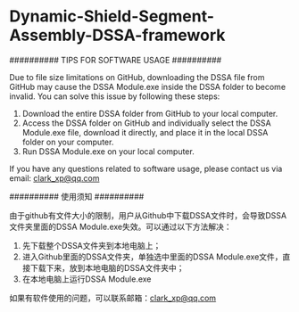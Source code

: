 # Dynamic-Shield-Segment-Assembly-DSSA-framework


##########  TIPS FOR SOFTWARE USAGE  ##########  

Due to file size limitations on GitHub, downloading the DSSA file from GitHub may cause the DSSA Module.exe inside the DSSA folder to become invalid. You can solve this issue by following these steps:  
1. Download the entire DSSA folder from GitHub to your local computer.  
2. Access the DSSA folder on GitHub and individually select the DSSA Module.exe file, download it directly, and place it in the local DSSA folder on your computer.  
3. Run DSSA Module.exe on your local computer.  
   
If you have any questions related to software usage, please contact us via email: clark_xp@qq.com  
  
  
  
##########  使用须知  ##########  
    
由于github有文件大小的限制，用户从Github中下载DSSA文件时，会导致DSSA文件夹里面的DSSA Module.exe失效。可以通过以下方法解决：  
1. 先下载整个DSSA文件夹到本地电脑上；  
2. 进入Github里面的DSSA文件夹，单独选中里面的DSSA Module.exe文件，直接下载下来，放到本地电脑的DSSA文件夹中；  
3. 在本地电脑上运行DSSA Module.exe   
      
如果有软件使用的问题，可以联系邮箱：clark_xp@qq.com


